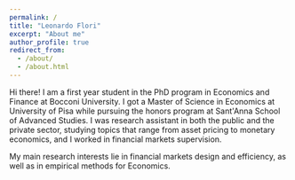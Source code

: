 ```yaml
---
permalink: /
title: "Leonardo Flori"
excerpt: "About me"
author_profile: true
redirect_from: 
  - /about/
  - /about.html
---
```


Hi there!
I am a first year student in the PhD program in Economics and Finance at Bocconi University. I got a Master of Science in Economics at University of Pisa while pursuing the honors program at Sant'Anna School of Advanced Studies. I was research assistant in both the public and the private sector, studying topics that range from asset pricing to monetary economics, and I worked in financial markets supervision.

My main research interests lie in financial markets design and efficiency, as well as in empirical methods for Economics.
